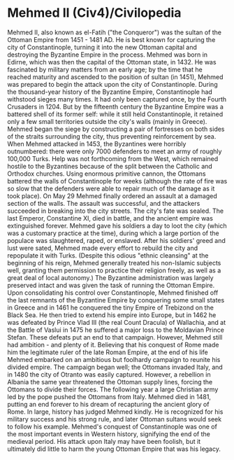 # Mehmed II (Civ4)/Civilopedia

Mehmed II, also known as el-Fatih ("the Conqueror") was the sultan of the Ottoman Empire from 1451 - 1481 AD. He is best known for capturing the city of Constantinople, turning it into the new Ottoman capital and destroying the Byzantine Empire in the process. Mehmed was born in Edirne, which was then the capital of the Ottoman state, in 1432. He was fascinated by military matters from an early age; by the time that he reached maturity and ascended to the position of sultan (in 1451), Mehmed was prepared to begin the attack upon the city of Constantinople.
During the thousand-year history of the Byzantine Empire, Constantinople had withstood sieges many times. It had only been captured once, by the Fourth Crusaders in 1204. But by the fifteenth century the Byzantine Empire was a battered shell of its former self: while it still held Constantinople, it retained only a few small territories outside the city's walls (mainly in Greece).
Mehmed began the siege by constructing a pair of fortresses on both sides of the straits surrounding the city, thus preventing reinforcement by sea. When Mehmed attacked in 1453, the Byzantines were horribly outnumbered: there were only 7000 defenders to meet an army of roughly 100,000 Turks. Help was not forthcoming from the West, which remained hostile to the Byzantines because of the split between the Catholic and Orthodox churches.
Using enormous primitive cannon, the Ottomans battered the walls of Constantinople for weeks (although the rate of fire was so slow that the defenders were able to repair much of the damage as it took place). On May 29 Mehmed finally ordered an assault at a damaged section of the walls. The assault was successful, and the attackers succeeded in breaking into the city streets. The city's fate was sealed. The last Emperor, Constantine XI, died in battle, and the ancient empire was extinguished forever.
Mehmed gave his soldiers a day to loot the city (which was a customary practice at the time), during which a large portion of the populace was slaughtered, raped, or enslaved. After his soldiers' greed and lust were sated, Mehmed made every effort to rebuild the city and repopulate it with Turks. (Despite this odious "ethnic cleansing" at the beginning of his reign, Mehmed generally treated his non-Islamic subjects well, granting them permission to practice their religion freely, as well as a great deal of local autonomy.) The Byzantine administration was largely preserved intact and was given the task of running the Ottoman Empire.
Upon consolidating his control over Constantinople, Mehmed finished off the last remnants of the Byzantine Empire by conquering some small states in Greece and in 1461 he conquered the tiny Empire of Trebizond on the Black Sea. He then tried to extend his empire into Europe, but in 1462 he was defeated by Prince Vlad III (the real Count Dracula) of Wallachia, and at the Battle of Vaslui in 1475 he suffered a major loss to the Moldavian Prince Stefan. These defeats put an end to that campaign. However, Mehmed still had ambition - and plenty of it.
Believing that his conquest of Rome made him the legitimate ruler of the late Roman Empire, at the end of his life Mehmed embarked on an ambitious but foolhardy campaign to reunite his divided empire. The campaign began well; the Ottomans invaded Italy, and in 1480 the city of Otranto was easily captured. However, a rebellion in Albania the same year threatened the Ottoman supply lines, forcing the Ottomans to divide their forces. The following year a large Christian army led by the pope pushed the Ottomans from Italy. Mehmed died in 1481, putting an end forever to his dream of recapturing the ancient glory of Rome.
In large, history has judged Mehmed kindly. He is recognized for his military success and his strong rule, and later Ottoman sultans would seek to follow his example. Mehmed's conquest of Constantinople was one of the most important events in Western history, signifying the end of the medieval period. His attack upon Italy may have been foolish, but it ultimately did little to harm the young Ottoman Empire that was his legacy.